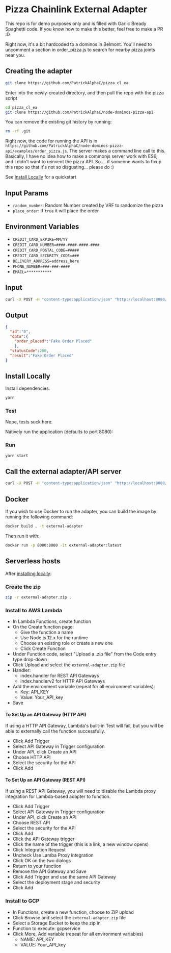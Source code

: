 # Pizza Chainlink External Adapter

This repo is for demo purposes only and is filled with Garlic Bready Spaghetti code. If you know how to make this better, feel free to make a PR :D

Right now, it's a bit hardcoded to a dominos in Belmont. You'll need to uncomment a section in order_pizza.js to search for nearby pizza joints near you. 

## Creating the adapter

```bash
git clone https://github.com/PatrickAlphaC/pizza_cl_ea
```

Enter into the newly-created directory, and then pull the repo with the pizza script

```bash
cd pizza_cl_ea
git clone https://github.com/PatrickAlphaC/node-dominos-pizza-api
```

You can remove the existing git history by running:

```bash
rm -rf .git
```

Right now, the code for running the API is in `https://github.com/PatrickAlphaC/node-dominos-pizza-api/examples/order_pizza.js`. The server makes a command line call to this. Basically, I have no idea how to make a commonjs server work with ES6, and I didn't want to reinvent the pizza API. So.... if someone wants to fixup this repo so that it's not so disgusting... please do :)

See [Install Locally](#install-locally) for a quickstart

## Input Params

- `random_number`: Random Number created by VRF to randomize the pizza
- `place_order`: If `true` it will place the order

## Environment Variables

- `CREDIT_CARD_EXPIRE=MM/YY`
- `CREDIT_CARD_NUMBER=####-####-####-####`
- `CREDIT_CARD_POSTAL_CODE=#####`
- `CREDIT_CARD_SECURITY_CODE=###`
- `DELIVERY_ADDRESS=address_here`
- `PHONE_NUMBER=###-###-####`
- `EMAIL=***********`


## Input 

```bash
curl -X POST -H "content-type:application/json" "http://localhost:8080/" --data '{ "id": 0, "data": { "random_number":32456743214256 } }'
```

## Output

```json
{
  "id":"0",
  "data":{
    "order_placed":"Fake Order Placed"
    },
  "statusCode":200,
  "result":"Fake Order Placed"
}
```

## Install Locally

Install dependencies:

```bash
yarn
```

### Test

Nope, tests suck here. 

Natively run the application (defaults to port 8080):

### Run

```bash
yarn start
```

## Call the external adapter/API server

```bash
curl -X POST -H "content-type:application/json" "http://localhost:8080/" --data '{ "id": 0, "data": { "random_number":32456743214256 } }'
```

## Docker

If you wish to use Docker to run the adapter, you can build the image by running the following command:

```bash
docker build . -t external-adapter
```

Then run it with:

```bash
docker run -p 8080:8080 -it external-adapter:latest
```

## Serverless hosts

After [installing locally](#install-locally):

### Create the zip

```bash
zip -r external-adapter.zip .
```

### Install to AWS Lambda

- In Lambda Functions, create function
- On the Create function page:
  - Give the function a name
  - Use Node.js 12.x for the runtime
  - Choose an existing role or create a new one
  - Click Create Function
- Under Function code, select "Upload a .zip file" from the Code entry type drop-down
- Click Upload and select the `external-adapter.zip` file
- Handler:
    - index.handler for REST API Gateways
    - index.handlerv2 for HTTP API Gateways
- Add the environment variable (repeat for all environment variables):
  - Key: API_KEY
  - Value: Your_API_key
- Save

#### To Set Up an API Gateway (HTTP API)

If using a HTTP API Gateway, Lambda's built-in Test will fail, but you will be able to externally call the function successfully.

- Click Add Trigger
- Select API Gateway in Trigger configuration
- Under API, click Create an API
- Choose HTTP API
- Select the security for the API
- Click Add

#### To Set Up an API Gateway (REST API)

If using a REST API Gateway, you will need to disable the Lambda proxy integration for Lambda-based adapter to function.

- Click Add Trigger
- Select API Gateway in Trigger configuration
- Under API, click Create an API
- Choose REST API
- Select the security for the API
- Click Add
- Click the API Gateway trigger
- Click the name of the trigger (this is a link, a new window opens)
- Click Integration Request
- Uncheck Use Lamba Proxy integration
- Click OK on the two dialogs
- Return to your function
- Remove the API Gateway and Save
- Click Add Trigger and use the same API Gateway
- Select the deployment stage and security
- Click Add

### Install to GCP

- In Functions, create a new function, choose to ZIP upload
- Click Browse and select the `external-adapter.zip` file
- Select a Storage Bucket to keep the zip in
- Function to execute: gcpservice
- Click More, Add variable (repeat for all environment variables)
  - NAME: API_KEY
  - VALUE: Your_API_key
